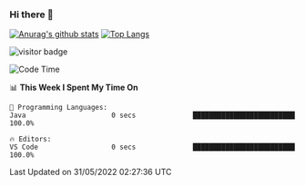 ### Hi there 👋

<!--
**Akelio-zhang/akelio-zhang** is a ✨ _special_ ✨ repository because its `README.md` (this file) appears on your GitHub profile.

Here are some ideas to get you started:

- 🔭 I’m currently working on ...
- 🌱 I’m currently learning ...
- 👯 I’m looking to collaborate on ...
- 🤔 I’m looking for help with ...
- 💬 Ask me about ...
- 📫 How to reach me: ...
- 😄 Pronouns: ...
- ⚡ Fun fact: ...
-->

[![Anurag's github stats](https://github-readme-stats.vercel.app/api?username=akelio-zhang&line_height=24&hide=contribs&show_icons=true&count_private=true)](https://github.com/anuraghazra/github-readme-stats)
[![Top Langs](https://github-readme-stats.vercel.app/api/top-langs/?username=akelio-zhang&card_width=240&layout=compact&hide=html)](https://github.com/anuraghazra/github-readme-stats)


![visitor badge](https://visitor-badge.glitch.me/badge?page_id=akelio-zhang.README.md)
<!--START_SECTION:waka-->
![Code Time](http://img.shields.io/badge/Code%20Time-0%20secs-blue)

📊 **This Week I Spent My Time On** 

```text
💬 Programming Languages: 
Java                     0 secs              █████████████████████████   100.0%

🔥 Editors: 
VS Code                  0 secs              █████████████████████████   100.0%

```


 Last Updated on 31/05/2022 02:27:36 UTC
<!--END_SECTION:waka-->

